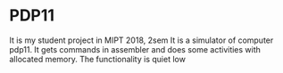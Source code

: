 # PDP11
It is my student project in MIPT 2018, 2sem
It is a simulator of computer pdp11. It gets commands in assembler and does some activities with allocated memory. 
The functionality is quiet low
